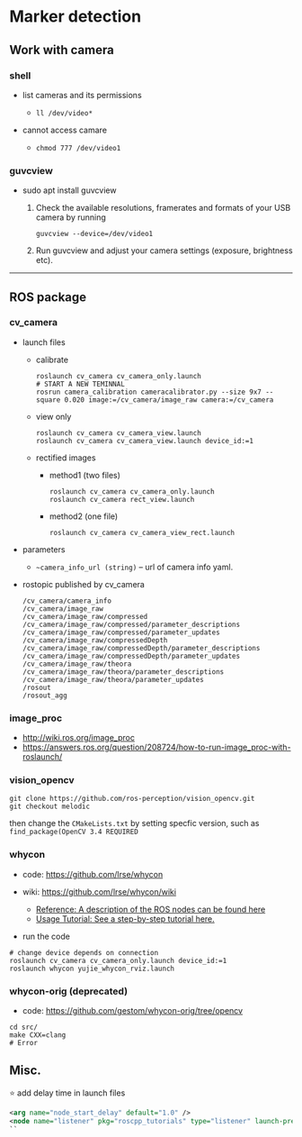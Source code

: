 # Marker detection

## Work with camera

### shell

- list cameras and its permissions
  
  - `ll /dev/video*`
- cannot access camare
  
  - `chmod 777 /dev/video1`

### guvcview

- sudo apt install guvcview
    1. Check the available resolutions, framerates and formats of your USB camera by running

       ```
       guvcview --device=/dev/video1
       ```

    2. Run guvcview and adjust your camera settings (exposure, brightness etc).

---

## ROS package

### cv_camera

- launch files
  - calibrate

    ```shell
    roslaunch cv_camera cv_camera_only.launch
    # START A NEW TEMINNAL
    rosrun camera_calibration cameracalibrator.py --size 9x7 --square 0.020 image:=/cv_camera/image_raw camera:=/cv_camera
    ```

  - view only

    ```shell
    roslaunch cv_camera cv_camera_view.launch
    roslaunch cv_camera cv_camera_view.launch device_id:=1
    ```

  - rectified images
    - method1 (two files)

      ```shell
      roslaunch cv_camera cv_camera_only.launch
      roslaunch cv_camera rect_view.launch
      ```

    - method2 (one file)

      ```shell
      roslaunch cv_camera cv_camera_view_rect.launch
      ```

- parameters
  - `~camera_info_url (string)` – url of camera info yaml.

- rostopic published by cv_camera
  ```
  /cv_camera/camera_info
  /cv_camera/image_raw
  /cv_camera/image_raw/compressed
  /cv_camera/image_raw/compressed/parameter_descriptions
  /cv_camera/image_raw/compressed/parameter_updates
  /cv_camera/image_raw/compressedDepth
  /cv_camera/image_raw/compressedDepth/parameter_descriptions
  /cv_camera/image_raw/compressedDepth/parameter_updates
  /cv_camera/image_raw/theora
  /cv_camera/image_raw/theora/parameter_descriptions
  /cv_camera/image_raw/theora/parameter_updates
  /rosout
  /rosout_agg
  ```

### image_proc
- http://wiki.ros.org/image_proc
- https://answers.ros.org/question/208724/how-to-run-image_proc-with-roslaunch/

### vision_opencv

```shell
git clone https://github.com/ros-perception/vision_opencv.git
git checkout melodic
```
then change the `CMakeLists.txt` by setting specfic version, such as `find_package(OpenCV 3.4 REQUIRED`

### whycon
- code: https://github.com/lrse/whycon
- wiki: https://github.com/lrse/whycon/wiki
  - [Reference: A description of the ROS nodes can be found here](https://github.com/lrse/whycon/wiki/Reference)
  - [Usage Tutorial: See a step-by-step tutorial here.](https://github.com/lrse/whycon/wiki/Tutorial)

- run the code

```shell
# change device depends on connection
roslaunch cv_camera cv_camera_only.launch device_id:=1
roslaunch whycon yujie_whycon_rviz.launch
```

### whycon-orig (deprecated)
- code: https://github.com/gestom/whycon-orig/tree/opencv

```
cd src/
make CXX=clang
# Error
```

## Misc.

⭐ add delay time in launch files
```xml
<arg name="node_start_delay" default="1.0" />  
<node name="listener" pkg="roscpp_tutorials" type="listener" launch-prefix="bash -c 'sleep $(arg node_start_delay); $0 $@' " />
``